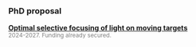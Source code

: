 <h3> PhD proposal </h3>

<p> 
<b> <a href="/assets/openings/phd_proposal_light_focusing_en.pdf">Optimal selective focusing of light on moving targets</a> </b><br />
<small><span style="color:Gray;">2024-2027. Funding already secured.</span></small>
</p>
